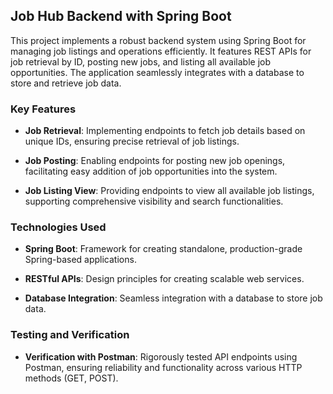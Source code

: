 ## Job Hub Backend with Spring Boot

This project implements a robust backend system using Spring Boot for managing job listings and operations efficiently. It features REST APIs for job retrieval by ID, posting new jobs, and listing all available job opportunities. The application seamlessly integrates with a database to store and retrieve job data.

### Key Features

- **Job Retrieval**: Implementing endpoints to fetch job details based on unique IDs, ensuring precise retrieval of job listings.
  
- **Job Posting**: Enabling endpoints for posting new job openings, facilitating easy addition of job opportunities into the system.
  
- **Job Listing View**: Providing endpoints to view all available job listings, supporting comprehensive visibility and search functionalities.

### Technologies Used

- **Spring Boot**: Framework for creating standalone, production-grade Spring-based applications.
  
- **RESTful APIs**: Design principles for creating scalable web services.
  
- **Database Integration**: Seamless integration with a database to store job data.

### Testing and Verification

- **Verification with Postman**: Rigorously tested API endpoints using Postman, ensuring reliability and functionality across various HTTP methods (GET, POST).

